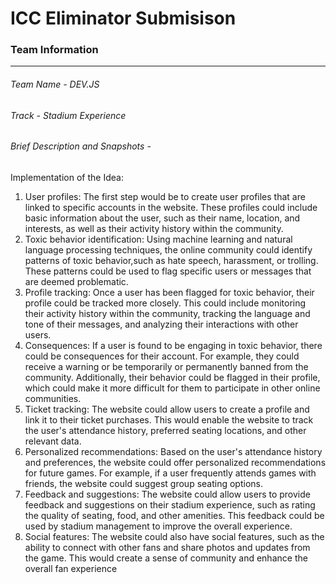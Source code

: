 # ICC Eliminator Submisison
### Team Information
------------
###### Team Name - DEV.JS
###### Track - Stadium Experience
###### Brief Description and Snapshots - 
Implementation of the Idea: 
1. User profiles: The first step would be to create user profiles that are linked to specific accounts in the website. These profiles could include
basic information about the user, such as their name, location, and interests, as well as their activity history within the community.
2. Toxic behavior identification: Using machine learning and natural language processing techniques, the online community could identify
patterns of toxic behavior,such as hate speech, harassment, or trolling. These patterns could be used to flag specific users or messages
that are deemed problematic.
3. Profile tracking: Once a user has been flagged for toxic behavior, their profile could be tracked more closely. This could include monitoring
their activity history within the community, tracking the language and tone of their messages, and analyzing their interactions with other
users.
4. Consequences: If a user is found to be engaging in toxic behavior, there could be consequences for their account. For example, they could
receive a warning or be temporarily or permanently banned from the community. Additionally, their behavior could be flagged in their
profile, which could make it more difficult for them to participate in other online communities.
5. Ticket tracking: The website could allow users to create a profile and link it to their ticket purchases. This would enable the website to track
the user's attendance history, preferred seating locations, and other relevant data.
6. Personalized recommendations: Based on the user's attendance history and preferences, the website could offer personalized
recommendations for future games. For example, if a user frequently attends games with friends, the website could suggest group seating
options.
7. Feedback and suggestions: The website could allow users to provide feedback and suggestions on their stadium experience, such as
rating the quality of seating, food, and other amenities. This feedback could be used by stadium management to improve the overall
experience.
8. Social features: The website could also have social features, such as the ability to connect with other fans and share photos and updates
from the game. This would create a sense of community and enhance the overall fan experience

